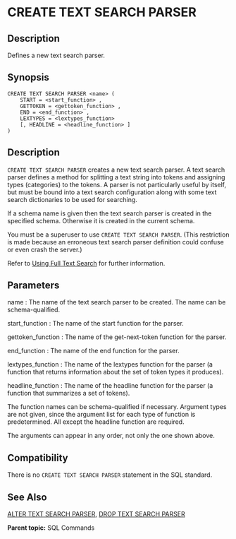 # CREATE TEXT SEARCH PARSER

## Description

Defines a new text search parser.

## Synopsis

``` {#sql_command_synopsis}
CREATE TEXT SEARCH PARSER <name> (
    START = <start_function> ,
    GETTOKEN = <gettoken_function> ,
    END = <end_function> ,
    LEXTYPES = <lextypes_function>
    [, HEADLINE = <headline_function> ]
)
```

## Description

`CREATE TEXT SEARCH PARSER` creates a new text search parser. A text search parser defines a method for splitting a text string into tokens and assigning types (categories) to the tokens. A parser is not particularly useful by itself, but must be bound into a text search configuration along with some text search dictionaries to be used for searching.

If a schema name is given then the text search parser is created in the specified schema. Otherwise it is created in the current schema.

You must be a superuser to use `CREATE TEXT SEARCH PARSER`. (This restriction is made because an erroneous text search parser definition could confuse or even crash the server.)

Refer to [Using Full Text Search](../../admin_guide/textsearch/full-text-search.html#full-text-search) for further information.

## Parameters

name
:   The name of the text search parser to be created. The name can be schema-qualified.

start_function
:   The name of the start function for the parser.

gettoken_function
:   The name of the get-next-token function for the parser.

end_function
:   The name of the end function for the parser.

lextypes_function
:   The name of the lextypes function for the parser (a function that returns information about the set of token types it produces).

headline_function
:   The name of the headline function for the parser (a function that summarizes a set of tokens).

The function names can be schema-qualified if necessary. Argument types are not given, since the argument list for each type of function is predetermined. All except the headline function are required.

The arguments can appear in any order, not only the one shown above.

## Compatibility

There is no `CREATE TEXT SEARCH PARSER` statement in the SQL standard.

## See Also

[ALTER TEXT SEARCH PARSER](ALTER_TEXT_SEARCH_PARSER.html), [DROP TEXT SEARCH PARSER](DROP_TEXT_SEARCH_PARSER.html)

**Parent topic:** SQL Commands

